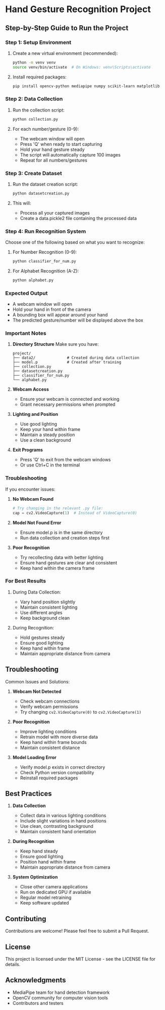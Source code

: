 # Hand Gesture Recognition Project

## Step-by-Step Guide to Run the Project

### Step 1: Setup Environment

1. Create a new virtual environment (recommended):
   ```bash
   python -m venv venv
   source venv/bin/activate  # On Windows: venv\Scripts\activate
   ```

2. Install required packages:
   ```bash
   pip install opencv-python mediapipe numpy scikit-learn matplotlib
   ```

### Step 2: Data Collection

1. Run the collection script:
   ```bash
   python collection.py
   ```

2. For each number/gesture (0-9):
   - The webcam window will open
   - Press 'Q' when ready to start capturing
   - Hold your hand gesture steady
   - The script will automatically capture 100 images
   - Repeat for all numbers/gestures

### Step 3: Create Dataset

1. Run the dataset creation script:
   ```bash
   python datasetcreation.py
   ```

2. This will:
   - Process all your captured images
   - Create a data.pickle2 file containing the processed data

### Step 4: Run Recognition System

Choose one of the following based on what you want to recognize:

1. For Number Recognition (0-9):
   ```bash
   python classifier_for_num.py
   ```

2. For Alphabet Recognition (A-Z):
   ```bash
   python alphabet.py
   ```

### Expected Output

- A webcam window will open
- Hold your hand in front of the camera
- A bounding box will appear around your hand
- The predicted gesture/number will be displayed above the box

### Important Notes

1. **Directory Structure**
   Make sure you have:
   ```
   project/
   ├── data2/              # Created during data collection
   ├── model.p             # Created after training
   ├── collection.py
   ├── datasetcreation.py
   ├── classifier_for_num.py
   └── alphabet.py
   ```

2. **Webcam Access**
   - Ensure your webcam is connected and working
   - Grant necessary permissions when prompted

3. **Lighting and Position**
   - Use good lighting
   - Keep your hand within frame
   - Maintain a steady position
   - Use a clean background

4. **Exit Programs**
   - Press 'Q' to exit from the webcam windows
   - Or use Ctrl+C in the terminal

### Troubleshooting

If you encounter issues:

1. **No Webcam Found**
   ```python
   # Try changing in the relevant .py file:
   cap = cv2.VideoCapture(1)  # Instead of VideoCapture(0)
   ```

2. **Model Not Found Error**
   - Ensure model.p is in the same directory
   - Run data collection and creation steps first

3. **Poor Recognition**
   - Try recollecting data with better lighting
   - Ensure hand gestures are clear and consistent
   - Keep hand within the camera frame

### For Best Results

1. During Data Collection:
   - Vary hand position slightly
   - Maintain consistent lighting
   - Use different angles
   - Keep background clean

2. During Recognition:
   - Hold gestures steady
   - Ensure good lighting
   - Keep hand within frame
   - Maintain appropriate distance from camera

## Troubleshooting

Common Issues and Solutions:

1. **Webcam Not Detected**
   - Check webcam connections
   - Verify webcam permissions
   - Try changing `cv2.VideoCapture(0)` to `cv2.VideoCapture(1)`

2. **Poor Recognition**
   - Improve lighting conditions
   - Retrain model with more diverse data
   - Keep hand within frame bounds
   - Maintain consistent distance

3. **Model Loading Error**
   - Verify model.p exists in correct directory
   - Check Python version compatibility
   - Reinstall required packages

## Best Practices

1. **Data Collection**
   - Collect data in various lighting conditions
   - Include slight variations in hand positions
   - Use clean, contrasting background
   - Maintain consistent hand orientation

2. **During Recognition**
   - Keep hand steady
   - Ensure good lighting
   - Position hand within frame
   - Maintain appropriate distance from camera

3. **System Optimization**
   - Close other camera applications
   - Run on dedicated GPU if available
   - Regular model retraining
   - Keep software updated

## Contributing

Contributions are welcome! Please feel free to submit a Pull Request.

## License

This project is licensed under the MIT License - see the LICENSE file for details.

## Acknowledgments

- MediaPipe team for hand detection framework
- OpenCV community for computer vision tools
- Contributors and testers
